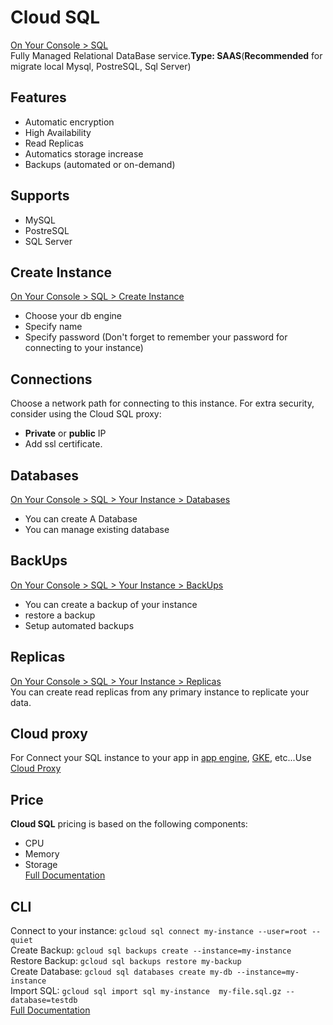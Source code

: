 # Cloud SQL
[On Your Console > SQL](https://console.cloud.google.com/sql/instances)  
Fully Managed Relational DataBase service.**Type: SAAS**(**Recommended** for migrate local Mysql, PostreSQL, Sql Server)
## Features
- Automatic encryption
- High Availability
- Read Replicas
- Automatics storage increase
- Backups (automated or on-demand)
## Supports
- MySQL
- PostreSQL
- SQL Server
## Create Instance
[On Your Console > SQL > Create Instance](https://console.cloud.google.com/sql/choose-instance-engine)  
- Choose your db engine
- Specify name
- Specify password (Don't forget to remember your password for connecting to your instance)
## Connections
Choose a network path for connecting to this instance. For extra security, consider using the Cloud SQL proxy:
- **Private** or **public** IP
- Add ssl certificate.
## Databases
[On Your Console > SQL > Your Instance > Databases](https://console.cloud.google.com/sql/instances)  
- You can create A Database
- You can manage existing database
## BackUps
[On Your Console > SQL > Your Instance > BackUps](https://console.cloud.google.com/sql/instances)  
- You can create a backup of your instance
- restore a backup
- Setup automated backups
## Replicas
[On Your Console > SQL > Your Instance > Replicas](https://console.cloud.google.com/sql/instances)  
You can create read replicas from any primary instance to replicate your data.
## Cloud proxy
For Connect your SQL instance to your app in [app engine](app_engine.md), [GKE](kubernetes_engine.md), etc...Use [Cloud Proxy](https://cloud.google.com/sql/docs/mysql/sql-proxy)
## Price
**Cloud SQL** pricing is based on the following components:
- CPU
- Memory
- Storage  
[Full Documentation](https://cloud.google.com/sql/pricing)
## CLI
Connect to your instance: `gcloud sql connect my-instance --user=root --quiet`  
Create Backup: `gcloud sql backups create --instance=my-instance`  
Restore Backup: `gcloud sql backups restore my-backup`  
Create Database: `gcloud sql databases create my-db --instance=my-instance`  
Import SQL: `gcloud sql import sql my-instance  my-file.sql.gz --database=testdb`  
[Full Documentation](https://cloud.google.com/sdk/gcloud/reference/sql)